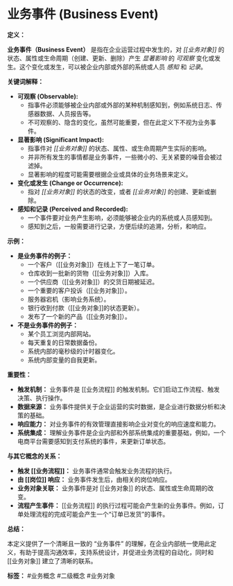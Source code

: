 # 业务事件 (Business Event)

**定义：**

**业务事件（Business Event）** 是指在企业运营过程中发生的，对 *[[业务对象]]* 的状态、属性或生命周期（创建、更新、删除）产生 *显著影响* 的 *可观察* 变化或发生。这个变化或发生，可以被企业内部或外部的系统或人员 *感知* 和 *记录*。

**关键词解释：**

*   **可观察 (Observable):**
    *   指事件必须能够被企业内部或外部的某种机制感知到，例如系统日志、传感器数据、人员报告等。
    *   不可观察的、隐含的变化，虽然可能重要，但在此定义下不视为业务事件。
*   **显著影响 (Significant Impact):**
    *   指事件对 *[[业务对象]]* 的状态、属性、或生命周期产生实际的影响。
    *   并非所有发生的事情都是业务事件，一些微小的、无关紧要的噪音会被过滤掉。
    *   显著影响的程度可能需要根据企业或具体的业务场景来定义。
*   **变化或发生 (Change or Occurrence):**
    *   指对 *[[业务对象]]* 的状态的改变，或者 *[[业务对象]]* 的创建、更新或删除。
*   **感知和记录 (Perceived and Recorded):**
    *   一个事件要对业务产生影响，必须能够被企业内的系统或人员感知到。
    *   感知到之后，一般需要进行记录，方便后续的追溯，分析，和响应。

**示例：**

*   **是业务事件的例子：**
    *   一个客户（[[业务对象]]）在线上下了一笔订单。
    *   仓库收到一批新的货物（[[业务对象]]）入库。
    *   一个供应商（[[业务对象]]）的交货日期被延迟。
    *   一个重要的客户投诉（[[业务对象]]）。
    *   服务器宕机（影响业务系统）。
    *   银行收到付款（[[业务对象]]的状态更新）。
    *   发布了一个新的产品（[[业务对象]]）。
*   **不是业务事件的例子：**
    *   某个员工浏览内部网站。
    *   每天重复的日常数据备份。
    *   系统内部的毫秒级的计时器变化。
    *   系统内部变量的自我更新。

**重要性：**

*   **触发机制：** 业务事件是 [[业务流程]] 的触发机制。它们启动工作流程、触发决策、执行操作。
*   **数据来源：** 业务事件提供关于企业运营的实时数据，是企业进行数据分析和决策的基础。
*   **响应能力：** 对业务事件的有效管理直接影响企业对变化的响应速度和能力。
*   **系统集成：** 理解业务事件是企业内部和外部系统集成的重要基础，例如，一个电商平台需要感知到支付系统的事件，来更新订单状态。

**与其它概念的关系：**

*   **触发 [[业务流程]]：** 业务事件通常会触发业务流程的执行。
*   **由 [[岗位]] 响应：** 业务事件发生后，由相关的岗位响应。
*   **业务对象关联：** 业务事件是对 [[业务对象]] 的状态、属性或生命周期的改变。
*   **流程产生事件：** [[业务流程]] 的执行过程可能会产生新的业务事件。例如，订单处理流程的完成可能会产生一个“订单已发货”的事件。


**总结：**

本定义提供了一个清晰且一致的 “业务事件” 的理解，在企业内部统一使用此定义，有助于提高沟通效率，支持系统设计，并促进业务流程的自动化，同时和 [[业务对象]] 建立了清晰的联系。

**标签：** #业务概念 #二级概念 #业务对象